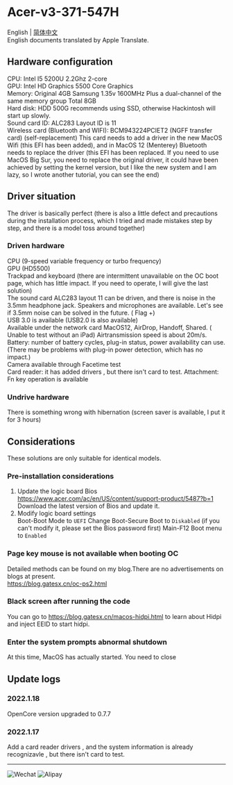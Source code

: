 # Acer-v3-371-547H
English | [简体中文](./README.zh-cn.md)<br>
English documents translated by Apple Translate.<br>
## Hardware configuration
CPU: Intel I5 5200U 2.2Ghz 2-core<br>
GPU: Intel HD Graphics 5500 Core Graphics<br>
Memory: Original 4GB Samsung 1.35v 1600MHz Plus a dual-channel of the same memory group Total 8GB<br>
Hard disk: HDD 500G recommends using SSD, otherwise Hackintosh will start up slowly.<br>
Sound card ID: ALC283 Layout ID is 11<br>
Wireless card (Bluetooth and WIFI): BCM943224PCIET2 (NGFF transfer card) (self-replacement) This card needs to add a driver in the new MacOS Wifi (this EFI has been added), and in MacOS 12 (Menterey) Bluetooth needs to replace the driver (this EFI has been replaced. If you need to use MacOS Big Sur, you need to replace the original driver, it could have been achieved by setting the kernel version, but I like the new system and I am lazy, so I wrote another tutorial, you can see the end)
## Driver situation
The driver is basically perfect (there is also a little defect and precautions during the installation process, which I tried and made mistakes step by step, and there is a model toss around together)
### Driven hardware
CPU (9-speed variable frequency or turbo frequency)<br>
GPU (HD5500)<br>
Trackpad and keyboard (there are intermittent unavailable on the OC boot page, which has little impact. If you need to operate, I will give the last solution)<br>
The sound card ALC283 layout 11 can be driven, and there is noise in the 3.5mm headphone jack. Speakers and microphones are available. Let's see if 3.5mm noise can be solved in the future. ( Flag +)<br>
USB 3.0 is available (USB2.0 is also available)<br>
Available under the network card MacOS12, AirDrop, Handoff, Shared. ( Unable to test without an iPad) Airtransmission speed is about 20m/s.<br>
Battery: number of battery cycles, plug-in status, power availability can use.(There may be problems with plug-in power detection, which has no impact.)<br>
Camera available through Facetime test<br>
Card reader: it has added  drivers , but there isn't card to test.
Attachment: Fn key operation is available<br>
### Undrive hardware
There is something wrong with hibernation (screen saver is available, I put it for 3 hours)
## Considerations
These solutions are only suitable for identical models.
### Pre-installation considerations
1. Update the logic board Bios<br>
https://www.acer.com/ac/en/US/content/support-product/5487?b=1 <br>
Download the latest version of Bios and update it.<br>
2. Modify logic board settings<br>
Boot-Boot Mode to `UEFI`
Change Boot-Secure Boot to `Diskabled` (if you can't modify it, please set the Bios password first)
Main-F12 Boot menu to `Enabled` 
### Page key mouse is not available when booting OC
Detailed methods can be found on my blog.There are no advertisements on blogs at present.<br>
https://blog.gatesx.cn/oc-ps2.html
### Black screen after running the code
You can go to https://blog.gatesx.cn/macos-hidpi.html to learn about Hidpi and inject EEID to start hidpi.

### Enter the system prompts abnormal shutdown

At this time, MacOS has actually started. You need to close<br>

## Update logs
### 2022.1.18
OpenCore version upgraded to 0.7.7
### 2022.1.17
Add a card reader drivers , and the system information is already recognizavle , but there isn't card to test.

---
![Wechat](https://user-images.githubusercontent.com/84220224/149635235-3f295841-d2cf-4579-b2a7-00b5345ff77e.jpg)
![Alipay](https://user-images.githubusercontent.com/84220224/149635237-1d548a3f-12c8-4c4b-81a8-08b455b9801f.jpg)
